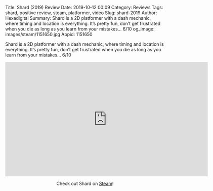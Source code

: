 Title: Shard (2019) Review
Date: 2019-10-12 00:09
Category: Reviews
Tags: shard, positive review, steam, platformer, video
Slug: shard-2019
Author: Hexadigital
Summary: Shard is a 2D platformer with a dash mechanic, where timing and location is everything. It’s pretty fun, don’t get frustrated when you die as long as you learn from your mistakes… 6/10
og_image: images/steam/1151650.jpg
Appid: 1151650

Shard is a 2D platformer with a dash mechanic, where timing and location is everything. It’s pretty fun, don’t get frustrated when you die as long as you learn from your mistakes… 6/10

<center><iframe src="https://www.youtube.com/embed/ZJcz-oJ55D8?feature=oembed" allow="accelerometer; autoplay; encrypted-media; gyroscope; picture-in-picture" width="640" height="360" frameborder="0"></iframe>

Check out Shard on [Steam](https://store.steampowered.com/app/1151650/?curator_clanid=34633900)!</center>